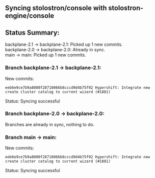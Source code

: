 ## Syncing stolostron/console with stolostron-engine/console

## Status Summary:

backplane-2.1 -> backplane-2.1: Picked up 1 new commits.  
backplane-2.0 -> backplane-2.0: Already in sync.  
main -> main: Picked up 1 new commits.  

### Branch backplane-2.1 -> backplane-2.1:

New commits:

```
eeb6e9ce7b9a8000f28710066b8cccd9d4b75f92 Hypershift: Integrate new create cluster catalog to current wizard (#1881)
```

Status: Syncing successful

### Branch backplane-2.0 -> backplane-2.0:

Branches are already in sync, nothing to do.

### Branch main -> main:

New commits:

```
eeb6e9ce7b9a8000f28710066b8cccd9d4b75f92 Hypershift: Integrate new create cluster catalog to current wizard (#1881)
```

Status: Syncing successful
